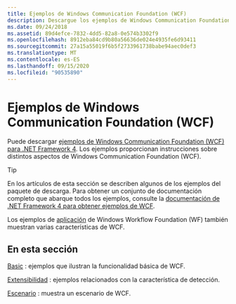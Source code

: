 ```yaml
---
title: Ejemplos de Windows Communication Foundation (WCF)
description: Descargue los ejemplos de Windows Communication Foundation (WCF) para .NET Framework 4. Los ejemplos proporcionan instrucciones sobre distintos aspectos de WCF.
ms.date: 09/24/2018
ms.assetid: 89d4efce-7832-4dd5-82a8-0e574b3302f9
ms.openlocfilehash: 8912eba84cd9b80a56636de024e4935fe6d93411
ms.sourcegitcommit: 27a15a55019f6b5f2733961738babe94aec0def3
ms.translationtype: MT
ms.contentlocale: es-ES
ms.lasthandoff: 09/15/2020
ms.locfileid: "90535890"
---
```

# <a name="windows-communication-foundation-wcf-samples"></a>Ejemplos de Windows Communication Foundation (WCF)

Puede descargar [ejemplos de Windows Communication Foundation (WCF) para .NET Framework 4](https://www.microsoft.com/download/details.aspx?id=21459). Los ejemplos proporcionan instrucciones sobre distintos aspectos de Windows Communication Foundation (WCF).
  
> [!TIP]
> En los artículos de esta sección se describen algunos de los ejemplos del paquete de descarga. Para obtener un conjunto de documentación completo que abarque todos los ejemplos, consulte la [documentación de .NET Framework 4 para obtener ejemplos de WCF](/previous-versions/dotnet/netframework-4.0/dd483346(v=vs.100)).

Los ejemplos de [aplicación](../../windows-workflow-foundation/samples/application.md) de Windows Workflow Foundation (WF) también muestran varias características de WCF.
  
## <a name="in-this-section"></a>En esta sección  

[Basic](basic.md) : ejemplos que ilustran la funcionalidad básica de WCF.  

[Extensibilidad](extensibility.md) : ejemplos relacionados con la característica de detección.  

[Escenario](scenario.md) : muestra un escenario de WCF.
